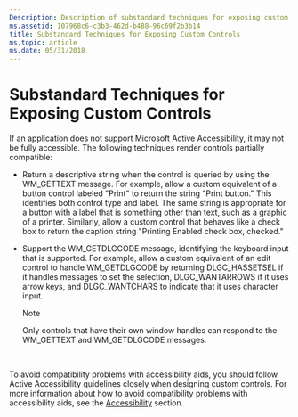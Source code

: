 ```yaml
---
Description: Description of substandard techniques for exposing custom controls.
ms.assetid: 107968c6-c3b3-462d-b488-96c69f2b3b14
title: Substandard Techniques for Exposing Custom Controls
ms.topic: article
ms.date: 05/31/2018
---
```


# Substandard Techniques for Exposing Custom Controls

If an application does not support Microsoft Active Accessibility, it may not be fully accessible. The following techniques render controls partially compatible:

-   Return a descriptive string when the control is queried by using the WM\_GETTEXT message. For example, allow a custom equivalent of a button control labeled "Print" to return the string "Print button." This identifies both control type and label. The same string is appropriate for a button with a label that is something other than text, such as a graphic of a printer. Similarly, allow a custom control that behaves like a check box to return the caption string "Printing Enabled check box, checked."
-   Support the WM\_GETDLGCODE message, identifying the keyboard input that is supported. For example, allow a custom equivalent of an edit control to handle WM\_GETDLGCODE by returning DLGC\_HASSETSEL if it handles messages to set the selection, DLGC\_WANTARROWS if it uses arrow keys, and DLGC\_WANTCHARS to indicate that it uses character input.
    > [!Note]  
    > Only controls that have their own window handles can respond to the WM\_GETTEXT and WM\_GETDLGCODE messages.

     

To avoid compatibility problems with accessibility aids, you should follow Active Accessibility guidelines closely when designing custom controls. For more information about how to avoid compatibility problems with accessibility aids, see the [Accessibility](https://msdn.microsoft.com/en-us/library/Ee663255(v=VS.85).aspx) section.

 

 



